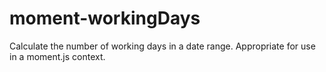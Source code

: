 moment-workingDays
==================

Calculate the number of working days in a date range. Appropriate for use in a moment.js context.